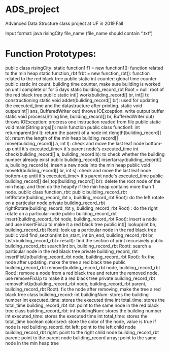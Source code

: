 # ADS_project
Advanced Data Structure class project at UF in 2019 Fall

Input format: java risingCity file_name (file_name should contain “.txt”)

# Function Prototypes:

public class risingCity:
static function1 f1 = new function1(): function related to the min heap
static function_rbt frbt = new function_rbt(): function related to the red black tree
public static int counter: global time counter
public static int count: building time counter, make sure building is worked on until complete or for 5 days
static building_record_rbt Root = null: root of the red black tree
public static int[] work(buliding_record[] br, int[] t): constructioning
static void addet(buliding_record[] br): used for updating the executed_time and the datastructure after printing.
static void output(int[] ans, BufferedWriter out) throws IOException: write output buffer
static void process(String line, buliding_record[] br, BufferedWriter out) throws IOException:
procress one instruction readed from file
public static void main(String args[]): main function
public class function1:
int returnparent(int l): return the parent of a node
int rlength(buliding_record[] b): return the length of the min heap
buliding_record[] move(buliding_record[] a, int l): check and move the last leaf node bottom-up until it's executed_time> it's parent node's executed_time
int check(buliding_record[] a, buliding_record b): to check whether the building number already exist
public buliding_record[] insertarray(buliding_record[] a, buliding_record b): insert a new node into the min heap
public void movetd(buliding_record[] br, int s): check and move the last leaf node bottom-up until it's executed_time> it's parent node's executed_time
public buliding_record[] del_top(buliding_record[] br): delete the root node of the min heap, and then do the heapify if the min heap contains more than 1 node.
public class function_rbt:
public building_record_rbt leftRotate(building_record_rbt x, building_record_rbt Root): do the left rotate on a particular node
private building_record_rbt rightRotate(building_record_rbt y, building_record_rbt Root) : do the right rotate on a particular node
public building_record_rbt insert(building_record_rbt node, building_record_rbt Root): insert a node and use insertFixUp to make it a red black tree
public int[] lookup(int bn, building_record_rbt Root): look up a particular node in the red black tree
public void find_section(int bn_start, int bn_end, building_record_rbt br, List<building_record_rbt> result): find the section of print recursively
public building_record_rbt search(int bn, building_record_rbt Root): search a particular node in the red black tree
private building_record_rbt insertFixUp(building_record_rbt node, building_record_rbt Root): fix the node after updating, make the tree a red black tree
public building_record_rbt remove(building_record_rbt node, building_record_rbt Root): remove a node from a red black tree and return the removed node, use removeFixUp to make it a red black tree
private building_record_rbt removeFixUp(building_record_rbt node, building_record_rbt parent, building_record_rbt Root): fix the node after removing, make the tree a red black tree
class buliding_record:
int buildingNum: stores the building number
int executed_time: stores the executed time
int total_time: stores the total_time
building_record_rbt rbt: point to the same node in the red black tree
class building_record_rbt:
int buildingNum: stores the building number
int executed_time: stores the executed time
int total_time: stores the total_time
boolean colorisred: store the color of the node, value is true if node is red
building_record_rbt left: point to the left child node
building_record_rbt right: point to the right child node
building_record_rbt parent: point to the parent node
buliding_record array: point to the same node in the min heap tree
